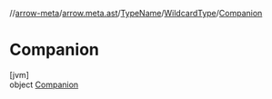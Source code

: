 //[arrow-meta](../../../../../index.md)/[arrow.meta.ast](../../../index.md)/[TypeName](../../index.md)/[WildcardType](../index.md)/[Companion](index.md)

# Companion

[jvm]\
object [Companion](index.md)
